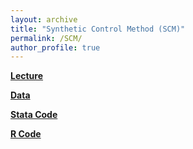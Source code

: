 ```yaml
---
layout: archive
title: "Synthetic Control Method (SCM)"
permalink: /SCM/
author_profile: true
---
```


[**Lecture**](https://jack-fitzgerald.github.io/files/SCM.pdf) <br/>

[**Data**](https://jack-fitzgerald.github.io/files/FM2015.dta) <br/>

[**Stata Code**](https://jack-fitzgerald.github.io/files/FM15_replication.do) <br/>

[**R Code**](https://jack-fitzgerald.github.io/files/FM15_replication.R) <br/>
